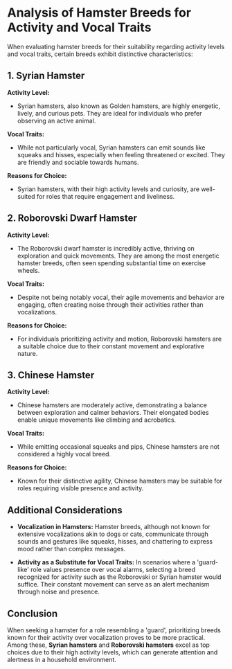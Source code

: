 # Analysis of Hamster Breeds for Activity and Vocal Traits

When evaluating hamster breeds for their suitability regarding activity levels and vocal traits, certain breeds exhibit distinctive characteristics:

## 1. Syrian Hamster

**Activity Level:**
- Syrian hamsters, also known as Golden hamsters, are highly energetic, lively, and curious pets. They are ideal for individuals who prefer observing an active animal.

**Vocal Traits:**
- While not particularly vocal, Syrian hamsters can emit sounds like squeaks and hisses, especially when feeling threatened or excited. They are friendly and sociable towards humans.

**Reasons for Choice:**
- Syrian hamsters, with their high activity levels and curiosity, are well-suited for roles that require engagement and liveliness.

## 2. Roborovski Dwarf Hamster

**Activity Level:**
- The Roborovski dwarf hamster is incredibly active, thriving on exploration and quick movements. They are among the most energetic hamster breeds, often seen spending substantial time on exercise wheels.

**Vocal Traits:**
- Despite not being notably vocal, their agile movements and behavior are engaging, often creating noise through their activities rather than vocalizations.

**Reasons for Choice:**
- For individuals prioritizing activity and motion, Roborovski hamsters are a suitable choice due to their constant movement and explorative nature.

## 3. Chinese Hamster

**Activity Level:**
- Chinese hamsters are moderately active, demonstrating a balance between exploration and calmer behaviors. Their elongated bodies enable unique movements like climbing and acrobatics.

**Vocal Traits:**
- While emitting occasional squeaks and pips, Chinese hamsters are not considered a highly vocal breed.

**Reasons for Choice:**
- Known for their distinctive agility, Chinese hamsters may be suitable for roles requiring visible presence and activity.

## Additional Considerations

- **Vocalization in Hamsters:** Hamster breeds, although not known for extensive vocalizations akin to dogs or cats, communicate through sounds and gestures like squeaks, hisses, and chattering to express mood rather than complex messages.
  
- **Activity as a Substitute for Vocal Traits:** In scenarios where a 'guard-like' role values presence over vocal alarms, selecting a breed recognized for activity such as the Roborovski or Syrian hamster would suffice. Their constant movement can serve as an alert mechanism through noise and presence.

## Conclusion

When seeking a hamster for a role resembling a 'guard', prioritizing breeds known for their activity over vocalization proves to be more practical. Among these, **Syrian hamsters** and **Roborovski hamsters** excel as top choices due to their high activity levels, which can generate attention and alertness in a household environment.